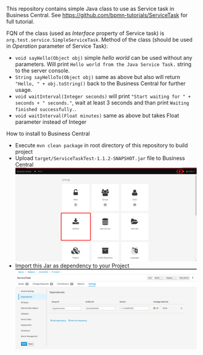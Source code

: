 This repository contains simple Java class to use as Service task in Business Central. See https://github.com/bpmn-tutorials/ServiceTask for full tutorial.

FQN of the class (used as *Interface* property of Service task) is `org.test.service.SimpleServiceTask`.
Method of the class (should be used in *Operation* parameter of Service Task):
* `void sayHello(Object obj)` simple _hello world_ can be used without any parameters. Will print `Hello world from the Java Service Task.` string to the server console.
* `String sayHelloTo(Object obj)` same as above but also will return `"Hello, " + obj.toString()` back to the Business Central for further usage.
* `void waitInterval(Integer seconds)` will print `"Start waiting for " + seconds + " seconds."`, wait at least 3 seconds and than print `Waiting finished successfully.`.
* `void waitInterval(Float minutes)` same as above but takes Float parameter instead of Integer

How to install to Business Central
* Execute `mvn clean package` in root directory of this repository to build project
* Upload `target/ServiceTaskTest-1.1.2-SNAPSHOT.jar` file to Business Central
![](./images/Artifacts.png)
* Import this Jar as dependency to your Project
![](./images/Dependencies.png)
